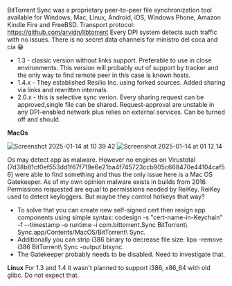 BitTorrent Sync was a proprietary peer-to-peer file synchronization tool available for Windows, Mac, Linux, Android, iOS, Windows Phone, Amazon Kindle Fire and FreeBSD. Transport protocol: https://github.com/arvidn/libtorrent
Every DPI system detects such traffic with no issues. There is no secret data channels for ministro del coca and cia 😁

- 1.3 - classic version without links support. Preferable to use in close environments. This version will probably out of support by tracker and the only way to find remote peer in this case is known hosts.
- 1.4.x - They established Resilio Inc. using forked sources. Added sharing via links and rewritten internals.
- 2.0.x - this is selective sync verion. Every sharing request can be approved,single file can be shared. Request-approval are unstable in any DPI-enabled network plus relies on external services. Can be turned off and should.

**MacOs**

![Screenshot 2025-01-14 at 10 39 42](https://github.com/user-attachments/assets/dce9e329-3a13-4cab-bd49-4a679ba7fc07)
![Screenshot 2025-01-14 at 01 12 14](https://github.com/user-attachments/assets/0ebd564d-5526-4973-b52d-e5fa589bd68f)

Os may detect app as malware. However no engines on Virustotal (7d38b81cf0ef553dd1f67f719e6e21ba4f745723ccb905c668470e44104caf56) were able to find something and thus the only issue here is a Mac OS Gatekeeper.
As of my own opinion malware exists in builds from 2016. Permissions requested are equal to permissions needed by ReiKey. ReiKey used to detect keyloggers. But maybe they control hotkeys that way?

- To solve that you can create new self-signed cert then resign app components using simple syntax: codesign -s "cert-name-in-Keychain" -f --timestamp -o runtime -i com.bittorrent.Sync BitTorrent\ Sync.app/Contents/MacOS/BitTorrent\ Sync.
- Additionally you can strip i386 binary to decrease file size: lipo -remove i386 BitTorrent\ Sync -output btsync.
- The Gatekeeper probably needs to be disabled. Need to investigate that.

**Linux**
For 1.3 and 1.4 it wasn't planned to support i386, x86_64 with old glibc. Do not expect that.
